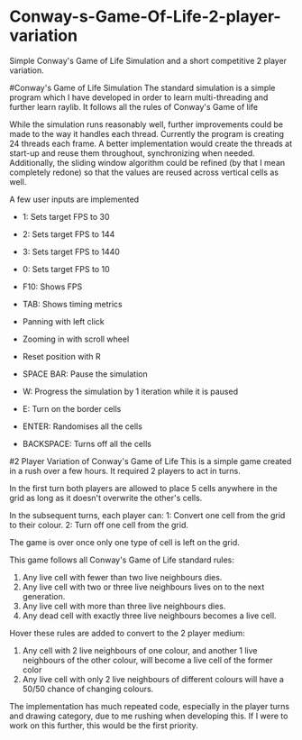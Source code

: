 # Conway-s-Game-Of-Life-2-player-variation
Simple Conway's Game of Life Simulation and a short competitive 2 player variation.

#Conway's Game of Life Simulation
The standard simulation is a simple program which I have developed in order to learn multi-threading and further learn raylib. It follows all the rules of Conway's Game of life

While the simulation runs reasonably well, further improvements could be made to the way it handles each thread. Currently the program is creating 24 threads each frame. A better implementation would create the threads at start-up and reuse them throughout, synchronizing when needed. Additionally, the sliding window algorithm could be refined (by that I mean completely redone) so that the values are reused across vertical cells as well.

A few user inputs are implemented
- 1: Sets target FPS to 30
- 2: Sets target FPS to 144
- 3: Sets target FPS to 1440
- 0: Sets target FPS to 10

- F10: Shows FPS
- TAB: Shows timing metrics

- Panning with left click
- Zooming in with scroll wheel
- Reset position with R

- SPACE BAR: Pause the simulation
- W: Progress the simulation by 1 iteration while it is paused

- E: Turn on the border cells
- ENTER: Randomises all the cells
- BACKSPACE: Turns off all the cells

#2 Player Variation of Conway's Game of Life
This is a simple game created in a rush over a few hours. It required 2 players to act in turns.

In the first turn both players are allowed to place 5 cells anywhere in the grid as long as it doesn't overwrite the other's cells.

In the subsequent turns, each player can: 
1: Convert one cell from the grid to their colour.
2: Turn off one cell from the grid.

The game is over once only one type of cell is left on the grid.

This game follows all Conway's Game of Life standard rules:
1. Any live cell with fewer than two live neighbours dies.
2. Any live cell with two or three live neighbours lives on to the next generation.
3. Any live cell with more than three live neighbours dies.
4. Any dead cell with exactly three live neighbours becomes a live cell.

Hover these rules are added to convert to the 2 player medium:
1. Any cell with 2 live neighbours of one colour, and another 1 live neighbours of the other colour, will become a live cell of the former color
2. Any live cell with only 2 live neighbours of different colours will have a 50/50 chance of changing colours.

The implementation has much repeated code, especially in the player turns and drawing category, due to me rushing when developing this. If I were to work on this further, this would be the first priority.
